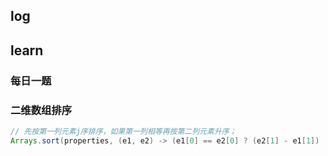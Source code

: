 ## log



## learn

### 每日一题



### 二维数组排序

```java
// 先按第一列元素j序排序，如果第一列相等再按第二列元素升序；
Arrays.sort(properties, (e1, e2) -> (e1[0] == e2[0] ? (e2[1] - e1[1]) : (e2[0] - e1[0])));
```

